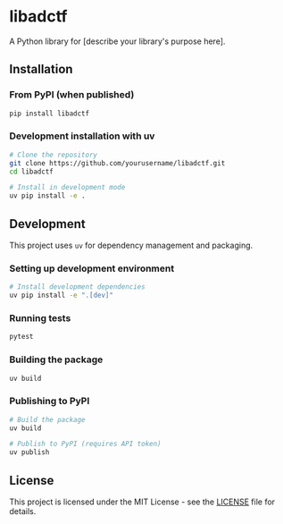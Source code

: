 # libadctf

A Python library for [describe your library's purpose here].

## Installation

### From PyPI (when published)

```bash
pip install libadctf
```

### Development installation with uv

```bash
# Clone the repository
git clone https://github.com/yourusername/libadctf.git
cd libadctf

# Install in development mode
uv pip install -e .
```

## Development

This project uses `uv` for dependency management and packaging.

### Setting up development environment

```bash
# Install development dependencies
uv pip install -e ".[dev]"
```

### Running tests

```bash
pytest
```

### Building the package

```bash
uv build
```

### Publishing to PyPI

```bash
# Build the package
uv build

# Publish to PyPI (requires API token)
uv publish
```

## License

This project is licensed under the MIT License - see the [LICENSE](LICENSE) file for details.

